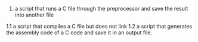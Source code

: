 1.  a script that runs a C file through the preprocessor and save the result into another file


1.1 a script that compiles a C file but does not link
1.2 a script that generates the assembly code of a C code and save it in an output file.
